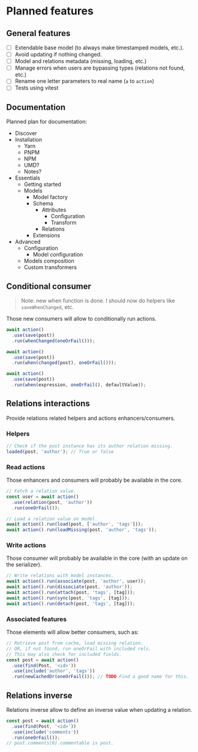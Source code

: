 # Planned features

## General features

- [ ] Extendable base model (to always make timestamped models, etc.).
- [ ] Avoid updating if nothing changed.
- [ ] Model and relations metadata (missing, loading, etc.)
- [ ] Manage errors when users are bypassing types (relations not found, etc.)
- [ ] Rename one letter parameters to real name (`a` to `action`)
- [ ] Tests using vitest

## Documentation

Planned plan for documentation:

- Discover
- Installation
  - Yarn
  - PNPM
  - NPM
  - UMD?
  - Notes?
- Essentials
  - Getting started
  - Models
    - Model factory
    - Schema
      - Attributes
        - Configuration
        - Transform
      - Relations
    - Extensions
- Advanced
  - Configuration
    - Model configuration
  - Models composition
  - Custom transformers

## Conditional consumer

> Note: new when function is done. I should now do helpers
> like `saveWhenChanged`, etc.

Those new consumers will allow to conditionally run actions.

```ts
await action()
  .use(save(post))
  .run(whenChanged(oneOrFail()));

await action()
  .use(save(post))
  .run(when(changed(post), oneOrFail()));

await action()
  .use(save(post))
  .run(when(expression, oneOrFail(), defaultValue));
```

## Relations interactions

Provide relations related helpers and actions enhancers/consumers.

### Helpers

```ts
// Check if the post instance has its author relation missing.
loaded(post, 'author'); // True or false
```

### Read actions

Those enhancers and consumers will probably be available in the core.

```ts
// Fetch a relation value.
const user = await action()
  .use(relation(post, 'author'))
  .run(oneOrFail());

// Load a relation value on model.
await action().run(load(post, ['author', 'tags']));
await action().run(loadMissing(post, 'author', 'tags'));
```

### Write actions

Those consumer will probably be available in the core (with an update on the
serializer).

```ts
// Write relations with model instances.
await action().run(associate(post, 'author', user));
await action().run(dissociate(post, 'author'));
await action().run(attach(post, 'tags', [tag]));
await action().run(sync(post, 'tags', [tag]));
await action().run(detach(post, 'tags', [tag]));
```

### Associated features

Those elements will allow better consumers, such as:

```ts
// Retrieve post from cache, load missing relation.
// OR, if not found, run oneOrFail with included rels.
// This may also check for included fields.
const post = await action()
  .use(find(Post, '<id>'))
  .use(include('author', 'tags'))
  .run(newCachedOr(oneOrFail())); // TODO Find a good name for this.
```

## Relations inverse

Relations inverse allow to define an inverse value when updating a relation.

```ts
const post = await action()
  .use(find(Post, '<id>'))
  .use(include('comments'))
  .run(oneOrFail());
// post.comments[0].commentable is post.
```
